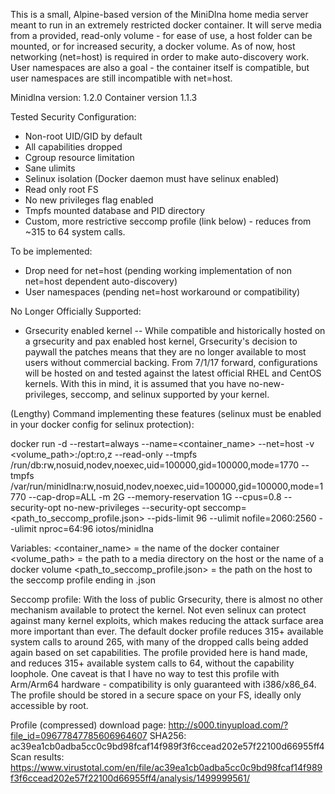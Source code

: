 This is a small, Alpine-based version of the MiniDlna home media server meant to run in an extremely restricted docker container. It will serve media from a provided, read-only volume - for ease of use, a host folder can be mounted, or for increased security, a docker volume. As of now, host networking (net=host) is required in order to make auto-discovery work. User namespaces are also a goal - the container itself is compatible, but user namespaces are still incompatible with net=host.

Minidlna version: 1.2.0
Container version 1.1.3

Tested Security Configuration:
- Non-root UID/GID by default
- All capabilities dropped
- Cgroup resource limitation
- Sane ulimits
- Selinux isolation (Docker daemon must have selinux enabled)
- Read only root FS
- No new privileges flag enabled
- Tmpfs mounted database and PID directory
- Custom, more restrictive seccomp profile (link below) - reduces from ~315 to 64 system calls.

To be implemented:
- Drop need for net=host (pending working implementation of non net=host dependent auto-discovery)
- User namespaces (pending net=host workaround or compatibility)

No Longer Officially Supported:
- Grsecurity enabled kernel -- While compatible and historically hosted on a grsecurity and pax enabled host kernel, Grsecurity's decision to paywall the patches means that they are no longer available to most users without commercial backing. From 7/1/17 forward, configurations will be hosted on and tested against the latest official RHEL and CentOS kernels. With this in mind, it is assumed that you have no-new-privileges, seccomp, and selinux supported by your kernel.

(Lengthy) Command implementing these features (selinux must be enabled in your docker config for selinux protection):

docker run -d --restart=always --name=<container_name> --net=host -v <volume_path>:/opt:ro,z --read-only --tmpfs /run/db:rw,nosuid,nodev,noexec,uid=100000,gid=100000,mode=1770 --tmpfs /var/run/minidlna:rw,nosuid,nodev,noexec,uid=100000,gid=100000,mode=1770 --cap-drop=ALL -m 2G --memory-reservation 1G --cpus=0.8 --security-opt no-new-privileges  --security-opt seccomp=<path_to_seccomp_profile.json> --pids-limit 96 --ulimit nofile=2060:2560 --ulimit nproc=64:96 iotos/minidlna

Variables:
<container_name> = the name of the docker container
<volume_path> = the path to a media directory on the host or the name of a docker volume
<path_to_seccomp_profile.json> = the path on the host to the seccomp profile ending in .json

Seccomp profile:
With the loss of public Grsecurity, there is almost no other mechanism available to protect the kernel. Not even selinux can protect against many kernel exploits, which makes reducing the attack surface area more important than ever. The default docker profile reduces 315+ available system calls to around 265, with many of the dropped calls being added again based on set capabilities. The profile provided here is hand made, and reduces 315+ available system calls to 64, without the capability loophole. One caveat is that I have no way to test this profile with Arm/Arm64 hardware - compatibility is only guaranteed with i386/x86_64. The profile should be stored in a secure space on your FS, ideally only accessible by root.

Profile (compressed) download page: http://s000.tinyupload.com/?file_id=09677847785606964607
SHA256: ac39ea1cb0adba5cc0c9bd98fcaf14f989f3f6ccead202e57f22100d66955ff4
Scan results: https://www.virustotal.com/en/file/ac39ea1cb0adba5cc0c9bd98fcaf14f989f3f6ccead202e57f22100d66955ff4/analysis/1499999561/
